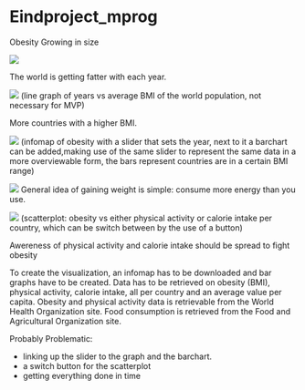 # Eindproject_mprog

Obesity
Growing in size

![](docs/Picture1.png)


The world is getting fatter with each year.

![](docs/Picture2.png)
(line graph of years vs average BMI of the world population, not necessary for MVP)

More countries with a higher BMI.

![](docs/Picture3.png)
(infomap of obesity with a slider that sets the year, next to it a barchart can be added,making use of the same slider to represent the same data in a more overviewable form, the bars represent countries are in a certain BMI range)

![](docs/Picture4.png)
General idea of gaining weight is simple: consume more energy than you use.

![](docs/Picture5.png)
(scatterplot: obesity vs either physical activity or calorie intake per country, which can be switch between by the use of a button)

Awereness of physical activity and calorie intake should be spread to fight obesity



To create the visualization, an infomap has to be downloaded and bar graphs have to be created. Data has to be retrieved on obesity (BMI), physical activity, calorie intake, all per country and an average value per capita. 
Obesity and physical activity data is retrievable from the World Health Organization site.
Food consumption is retrieved from the Food and Agricultural Organization site.

Probably Problematic: 
- linking up the slider to the graph and the barchart. 
- a switch button for the scatterplot
- getting everything done in time

